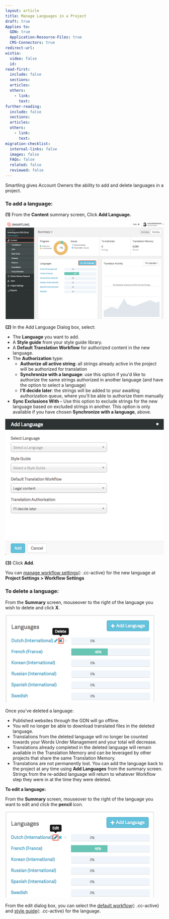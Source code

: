 ```yaml
---
layout: article
title: Manage Languages in a Project
draft: true
Applies to:
  GDN: true
  Application-Resource-Files: true
  CMS-Connectors: true
redirect-url:
wistia:
  video: false
  id:
read-first:
  include: false
  sections:
  articles:
  others:
    - link:
      text:
further-reading:
  include: false
  sections:
  articles:
  others:
    - link:
      text:
migration-checklist:
  internal-links: false
  images: false
  FAQs: false
  related: false
  reviewed: false
---
```



Smartling gives Account Owners the ability to add and delete languages in a project.

### To add a language:

**(1)** From the **Content** summary screen, Click **Add Language.**

![](/uploads/versions/smartling___summary-3---x----1243-762x---.png)

**(2)** In the Add Language Dialog box, select:

* The **Language** you want to add.
* A **Style guide** from your style guide library.
* A **Default Translation Workflow** for authorized content in the new language.
* The **Authorization** type:
  * **Authorize all active string**: all strings already active in the project will be authorized for translation
  * **Synchronize with a language**: use this option if you'd like to authorize the same strings authorized in another language (and have the option to select a language)
  * **I'll decide later**: the strings will be added to your awaiting authorization queue, where you'll be able to authorize them manually
* **Sync Exclusions With -** Use this option to exclude strings for the new language based on excluded strings in another. This option is only available if you have chosen **Synchronize with a language**, above.


![medium](/uploads/versions/smartling___summary-4---x----575-492x---.png)

**(3)** Click **Add**.

You can [manage workflow settings](){: .cc-active} for the new language at **Project Settings &gt; Workflow Settings**

### To delete a language:

From the **Summary** screen, mouseover to the right of the language you wish to delete and click **X**.

![small](/uploads/versions/smartling___summary-5---x----474-279x---.png)

Once you've deleted a language:

* Published websites through the GDN will go offline.
* You will no longer be able to download translated files in the deleted language.
* Translations from the deleted language will no longer be counted towards your Words Under Management and your total will decrease.
* Translations already completed in the deleted language will remain available in the Translation Memory and can be leveraged by other projects that share the same Translation Memory.
* Translations are not permanently lost. You can add the language back to the project at any time using **Add Languages** from the summary screen. Strings from the re-added language will return to whatever Workflow step they were in at the time they were deleted.


**To edit a language:**

From the **Summary** screen, mouseover to the right of the language you want to edit and click the **pencil** icon.

![small](/uploads/versions/smartling___summary-6---x----473-273x---.png)

From the edit dialog box, you can select the [default workflow](){: .cc-active} and [style guide](){: .cc-active} for the language.